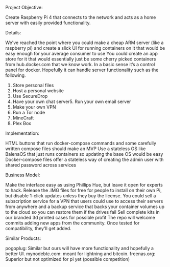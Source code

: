 Project Objective: 

Create Raspberry Pi 4 that connects to the network and acts as a home server with easily provided functionality. 

Details:

We've reached the point where you could make a cheap ARM server (like a raspberry pi) and create a slick UI for running containers on it that would be easy enough for your average consumer to use
You could create an app store for it that would essentially just be some cherry picked containers from hub.docker.com that we know work. In a basic sense it’s a control panel for docker. Hopefully it can handle server functionality such as the following.
1. Store personal files
2. Host a personal website
3. Use SecureDrop
4. Have your own chat server5. Run your own email server
6. Make your own VPN
7. Run a Tor node
10. MineCraft
11. Plex Box

Implementation:

HTML buttons that run docker-compose commands and some carefully written compose files should make an MVP
Use a stateless OS like BalenaOS that just runs containers so updating the base OS would be easy 
Docker-compose files offer a stateless way of creating the admin user with shared password across services

Business Model:

Make the interface easy as using Phillips Hue, but leave it open for experts to hack. Release the .IMG files for free for people to install on their own Pi, but disable 1-click updates unless they buy the license.
You could sell a subscription service for a VPN that users could use to access their servers from anywhere and a backup service that backs your container volumes up to the cloud so you can restore them if the drives fail
Sell complete kits in our branded 3d printed cases for possible profit
The repo will welcome commits adding new apps from the community. Once tested for compatibility, they'll get added.

Similar Products:

pogoplug: Similar but ours will have more functionality and hopefully a better UI.
mynodebtc.com: meant for lightning and bitcoin.
freenas.org: Superior but not optimized for pi yet (possible competition)


